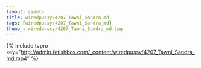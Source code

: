 ```yaml
--- 
layout: sieutv
title: wiredpussy/4207_Tawni_Sandra_md
tags: [wiredpussy/4207_Tawni_Sandra_md]
thumb_: wiredpussy/4207_Tawni_Sandra_md.jpg
---
```

{% include tvpro key="http://admin.fetishbox.com/_content/wiredpussy/4207_Tawni_Sandra_md.mp4" %} 
